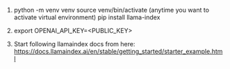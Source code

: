 1. python -m venv venv
   source venv/bin/activate (anytime you want to activate virtual environment)
   pip install llama-index
2. export OPENAI_API_KEY=<PUBLIC_KEY>

3. Start following llamaindex docs from here:
   https://docs.llamaindex.ai/en/stable/getting_started/starter_example.html

